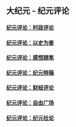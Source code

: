 ## 大纪元 - 纪元评论

#### [纪元评论：时政评论](indexes/nsc1025/README.md?08290330)
#### [纪元评论：以史为鉴](indexes/nsc1028/README.md?08290330)
#### [纪元评论：感悟随笔](indexes/nsc1035/README.md?08290330)
#### [纪元评论：纪元特稿](indexes/nsc424/README.md?08290330)
#### [纪元评论：财经评论](indexes/nsc1026/README.md?08290330)
#### [纪元评论：自由广场](indexes/nsc993/README.md?08290330)
#### [纪元评论：纪元社论](indexes/nsc422/README.md?08290330)
